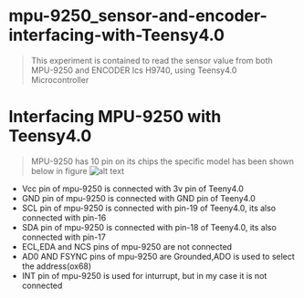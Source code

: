 # mpu-9250_sensor-and-encoder-interfacing-with-Teensy4.0
> This experiment is contained to read the sensor value from both MPU-9250 and ENCODER Ics H9740, using Teensy4.0 Microcontroller  
##
# Interfacing MPU-9250 with Teensy4.0
> MPU-9250 has 10 pin on its chips the specific model has been shown below in figure 
![alt text](https://github.com/razainno/mpu-9250_sensor-and-encoder-interfacing-with-Teensy4.0/blob/master/mpu_9250.JPG)
- Vcc pin of mpu-9250 is connected with 3v pin of Teeny4.0 
- GND pin of mpu-9250 is connected with GND pin of Teeny4.0
- SCL pin of mpu-9250 is connected with  pin-19 of Teeny4.0, its also connected with pin-16
- SDA pin of mpu-9250 is connected with  pin-18 of Teeny4.0, its also connected with pin-17
- ECL,EDA and NCS pins of mpu-9250 are not connected
- AD0  AND FSYNC pins of mpu-9250 are Grounded,ADO is used to select the address(ox68)
- INT pin of mpu-9250 is used for inturrupt, but in my case it is not connected 
